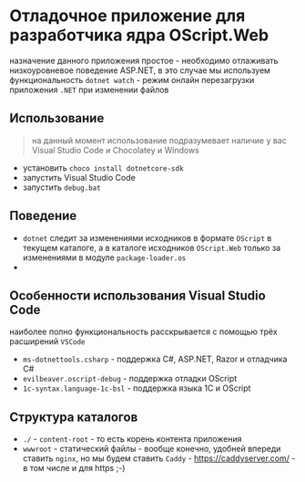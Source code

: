 # Отладочное приложение для разработчика ядра OScript.Web

назначение данного приложения простое - необходимо отлаживать низкоуровневое поведение ASP.NET, в это случае мы используем функциональность `dotnet watch` - режим онлайн перезагрузки приложения `.NET` при изменении файлов

## Использование

> на данный момент использование подразумевает наличие у вас Visual Studio Code и Chocolatey и Windows
* установить `choco install dotnetcore-sdk`
* запустить Visual Studio Code
* запустить `debug.bat`

## Поведение

* `dotnet` следит за изменениями исходников в формате `OScript` в текущем каталоге, а в каталоге исходников `OScript.Web` только за изменениями в модуле `package-loader.os`
* 

## Особенности использования Visual Studio Code

наиболее полно функциональность расскрывается с помощью трёх расширений `VSCode`

* `ms-dotnettools.csharp` - поддержка C#, ASP.NET, Razor и отладчика C#
* `evilbeaver.oscript-debug` - поддержка отладки OScript
* `1c-syntax.language-1c-bsl` - поддержка языка 1С и OScript

## Структура каталогов

* `./` - `content-root` - то есть корень контента приложения
* `wwwroot` - статический файлы - вообще конечно, удобней впереди ставить `nginx`, но мы будем ставить `Caddy` - https://caddyserver.com/ - в том числе и для https ;-)
